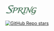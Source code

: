 <img src=".assets/logo-spring.jpeg" alt="logo-spring" style="zoom:10%;" />

<a href="https://github.com/Keldos-Li/typora-latex-theme/stargazers">![GitHub Repo stars](https://img.shields.io/github/stars/Keldos-Li/typora-latex-theme?style=flat&logo=github&color=grow)</a>





